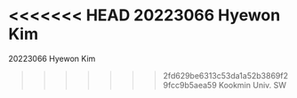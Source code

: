 <<<<<<< HEAD
20223066	Hyewon Kim
=======
20223066        Hyewon Kim
>>>>>>> 2fd629be6313c53da1a52b3869f29fcc9b5aea59
Kookmin Univ. SW
